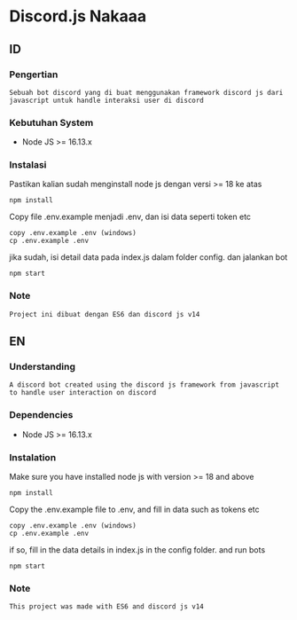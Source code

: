 # Discord.js Nakaaa

## ID

### Pengertian

    Sebuah bot discord yang di buat menggunakan framework discord js dari javascript untuk handle interaksi user di discord

### Kebutuhan System

- Node JS >= 16.13.x

### Instalasi

Pastikan kalian sudah menginstall node js dengan versi >= 18 ke atas

    npm install

Copy file .env.example menjadi .env, dan isi data seperti token etc

    copy .env.example .env (windows)
    cp .env.example .env

jika sudah, isi detail data pada index.js dalam folder config. dan jalankan bot

    npm start

### Note

    Project ini dibuat dengan ES6 dan discord js v14

## EN

### Understanding

    A discord bot created using the discord js framework from javascript to handle user interaction on discord

### Dependencies

- Node JS >= 16.13.x

### Instalation

Make sure you have installed node js with version >= 18 and above

    npm install

Copy the .env.example file to .env, and fill in data such as tokens etc

    copy .env.example .env (windows)
    cp .env.example .env

if so, fill in the data details in index.js in the config folder. and run bots

    npm start

### Note

    This project was made with ES6 and discord js v14

